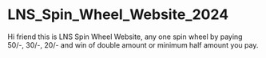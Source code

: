 # LNS_Spin_Wheel_Website_2024
Hi friend this is LNS Spin Wheel Website, any one spin wheel by paying 50/-, 30/-, 20/- and win of double amount or minimum half amount you pay.
